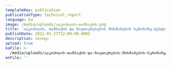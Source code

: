 ```yaml
---
templateKey: publication
publicationType: technical_report
language: ka
image: /media/uploads/ალკოჰოლის-თამბაქოს.png
title: 'ალკოჰოლის, თამბაქოს და ნივთიერებების მოხმარების სკრინინგ-ტესტი'
publishDate: 2012-01-27T12:00:00.000Z
description: ასისტი
upload: true
kaFile: >-
  /media/uploads/ალკოჰოლის-თამბაქოს-და-ნივთიერების-მოხმარების-სკრინინგ-ტესტი-assist.pdf
enFile: ''
---
```


